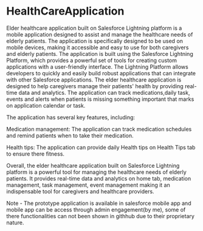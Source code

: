 # HealthCareApplication
Elder healthcare application built on Salesforce Lightning platform is a mobile application designed to assist and manage the healthcare needs of elderly patients. The application is specifically designed to be used on mobile devices, making it accessible and easy to use for both caregivers and elderly patients.
The application is built using the Salesforce Lightning Platform, which provides a powerful set of tools for creating custom applications with a user-friendly interface. The Lightning Platform allows developers to quickly and easily build robust applications that can integrate with other Salesforce applications.
The elder healthcare application is designed to help caregivers manage their patients' health by providing real-time data and analytics. The application can track medications,daily task, events and alerts when patients is missing something important that marks on application calendar or task.

The application has several key features, including:

Medication management: The application can track medication schedules and remind patients when to take their medication.

Health tips: The application can provide daily Health tips on Health Tips tab to ensure there fitness.

Overall, the elder healthcare application built on Salesforce Lightning platform is a powerful tool for managing the healthcare needs of elderly patients. It provides real-time data and analytics on home tab, medication management, task management, event management making it an indispensable tool for caregivers and healthcare providers.

Note - The prototype application is available in salesforce mobile app and mobile app can be access through admin engagement(by me), some of there functionalities can not been shown in githhub due to their proprietary nature.
